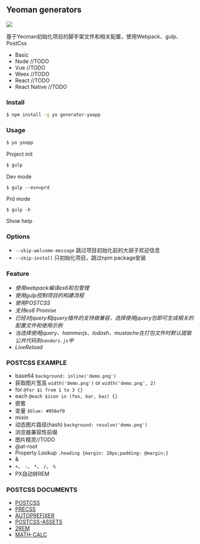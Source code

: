 ## Yeoman generators

![](http://www.lore-w.com/images/2017/app-animation.gif)

基于Yeoman初始化项目的脚手架文件和相关配置，使用Webpack、gulp、PostCss

+ Basic
+ Node //TODO
+ Vue //TODO
+ Weex //TODO
+ React //TODO
+ React Native //TODO

### Install

```bash
$ npm install -g yo generator-yoapp
```

### Usage

```bash
$ yo yoapp
```
Project init

```bash
$ gulp
```
Dev mode

```
$ gulp --evn=prd
```
Prd mode

```
$ gulp -h
```
Show help

### Options
+ `--skip-welcome-message` 跳过项目初始化前的大胡子欢迎信息
+ `--skip-install` 只初始化项目，跳过npm package安装

### Feature
+ *使用webpack编译es6和包管理*
+ *使用gulp控制项目的构建流程*
+ *使用POSTCSS*
+ *支持es6 Promise*
+ *已经对jquery和jquery插件的支持做兼容，选择使用jquery包即可生成相关的配置文件和使用示例*
+ *当选择使用jquery、hammerjs、lodash、mustache在打包文件时默认提取公共代码到`vendors.js`中*
+ *LiveReload*

### POSTCSS EXAMPLE
+ base64 `background: inline('demo.png')`
+ 获取图片宽高 `width('demo.png')` or `width('demo.png', 2)`
+ for `@for $i from 1 to 3 {}`
+ each `@each $icon in (foo, bar, baz) {}`
+ 嵌套
+ 变量 `$blue: #056ef0`
+ mixin
+ 动态图片路径(hash) `background: resolve('demo.png')`
+ 浏览器兼容性前缀
+ 图片精灵//TODO
+ @at-root
+ Property Lookup `.heading {margin: 20px;padding: @margin;}`
+ &
+ `+`、 `-`、 `*`、 `/`、 `%`
+ PX自动转REM

### POSTCSS DOCUMENTS
+ [POSTCSS](https://www.npmjs.com/package/postcss)
+ [PRECSS](https://www.npmjs.com/package/precss)
+ [AUTOPREFIXER](https://www.npmjs.com/package/autoprefixer)
+ [POSTCSS-ASSETS](https://www.npmjs.com/package/postcss-assets)
+ [2REM](https://www.npmjs.com/package/2rem)
+ [MATH-CALC](https://www.npmjs.com/package/math-calc)
